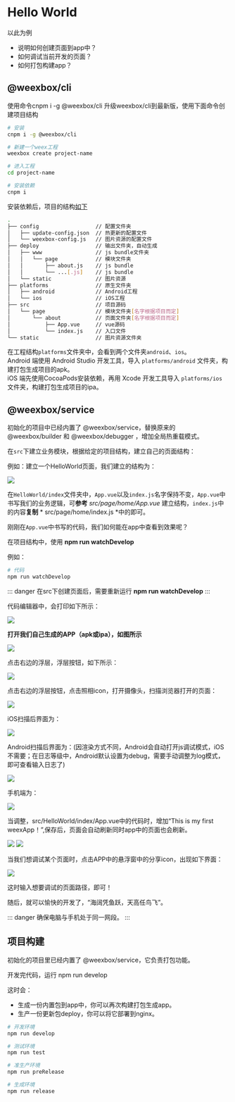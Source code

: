 # Hello World

以此为例

- 说明如何创建页面到app中？
- 如何调试当前开发的页面？
- 如何打包构建app？

## @weexbox/cli

使用命令cnpm i -g @weexbox/cli 升级weexbox/cli到最新版，使用下面命令创建项目结构

```sh
# 安装
cnpm i -g @weexbox/cli

# 新建一个weex工程
weexbox create project-name

# 进入工程
cd project-name

# 安装依赖
cnpm i

```

安装依赖后，项目的结构[如下](https://aygtech.github.io/weexbox/guide/project.html)

```sh
.
├── config                  // 配置文件夹
│   ├── update-config.json  // 热更新的配置文件
│   └── weexbox-config.js   // 图片资源的配置文件
├── deploy                  // 输出文件夹，自动生成
│   ├── www                 // js bundle文件夹
│   │   └── page            // 模块文件夹
│   │       ├── about.js    // js bundle
│   │       └── ...[.js]    // js bundle
│   └── static              // 图片资源
├── platforms               // 原生文件夹
│   ├── android             // Android工程
│   └── ios                 // iOS工程
├── src                     // 项目源码
│   └── page                // 模块文件夹[名字根据项目而定]
│       └── about           // 页面文件夹[名字根据项目而定]
│           ├── App.vue     // vue源码
│           └── index.js    // 入口文件
└── static                  // 图片资源文件夹

```

在工程结构`platforms`文件夹中，会看到两个文件夹`android`、`ios`。  
Android 端使用 Android Studio 开发工具，导入 `platforms/android` 文件夹，构建打包生成项目的apk。  
iOS 端先使用CocoaPods安装依赖，再用 Xcode 开发工具导入 `platforms/ios` 文件夹，构建打包生成项目的ipa。

## @weexbox/service

初始化的项目中已经内置了 @weexbox/service，替换原来的 @weexbox/builder 和 @weexbox/debugger ，增加全局热重载模式。

在`src`下建立业务模块，根据给定的项目结构，建立自己的页面结构：

例如：建立一个HelloWorld页面，我们建立的结构为：

<img src="../.vuepress/public/helloWorld.png"/>

在`HelloWorld/index`文件夹中，`App.vue`以及`index.js`名字保持不变，`App.vue`中书写我们的业务逻辑，可**参考** *src/page/home/App.vue* 建立结构，`index.js`中的内容**复制** * src/page/home/index.js *中的即可。

刚刚在`App.vue`中书写的代码，我们如何能在app中查看到效果呢？

在项目结构中，使用 **npm run watchDevelop**

例如：

```sh
# 代码
npm run watchDevelop
```

::: danger
在src下创建页面后，需要重新运行 **npm run watchDevelop**
:::

代码编辑器中，会打印如下所示：

<img src="../.vuepress/public/image/weexbox2.0/step1.png"/>

**打开我们自己生成的APP（apk或ipa），如图所示**

<img src="../.vuepress/public/image/debugger/bug2.png"/>

点击右边的浮层，浮层按钮，如下所示：

<img src="../.vuepress/public/image/weexbox2.0/debug2.png"/>

点击右边的浮层按钮，点击照相icon，打开摄像头，扫描浏览器打开的页面：

<img src="../.vuepress/public/image/weexbox2.0/step2.png"/>

iOS扫描后界面为：

<img src="../.vuepress/public/image/weexbox2.0/step3.png"/>

Android扫描后界面为：(因渲染方式不同，Android会自动打开js调试模式，iOS不需要；在日志等级中，Android默认设置为debug，需要手动调整为log模式，即可查看输入日志了)

<img src="../.vuepress/public/image/weexbox2.0/step4.png"/>

手机端为：

<img src="../.vuepress/public/image/weexbox2.0/mob2.png"/>

当调整，src/HelloWorld/index/App.vue中的代码时，增加“This is my first weexApp！”,保存后，页面会自动刷新同时app中的页面也会刷新。

<img src="../.vuepress/public/image/weexbox2.0/mob1.png"/>
<img src="../.vuepress/public/image/weexbox2.0/mob3.png"/>

当我们想调试某个页面时，点击APP中的悬浮窗中的分享icon，出现如下界面：

<img src="../.vuepress/public/image/weexbox2.0/debug1.png"/>

这时输入想要调试的页面路径，即可！

随后，就可以愉快的开发了，“海阔凭鱼跃，天高任鸟飞”。

::: danger
确保电脑与手机处于同一网段。
:::

## 项目构建

初始化的项目里已经内置了 @weexbox/service，它负责打包功能。

开发完代码，运行 npm run develop

这时会：

- 生成一份内置包到app中，你可以再次构建打包生成app。
- 生产一份更新包deploy，你可以将它部署到nginx。

```sh
# 开发环境
npm run develop

# 测试环境
npm run test

# 准生产环境
npm run preRelease

# 生成环境
npm run release
```
